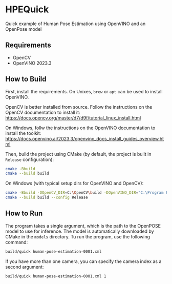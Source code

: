 # HPEQuick
Quick example of Human Pose Estimation using OpenVINO and an OpenPose model

## Requirements

- OpenCV
- OpenVINO 2023.3

## How to Build

First, install the requirements. On Unixes, `brew` or `apt` can be used to install OpenVINO.

OpenCV is better installed from source. Follow the instructions on the OpenCV documentation to install it: <https://docs.opencv.org/master/d7/d9f/tutorial_linux_install.html>

On Windows, follw the instructions on the OpenVINO documentation to install the toolkit: <https://docs.openvino.ai/2023.3/openvino_docs_install_guides_overview.html>

Then, build the project using CMake (by default, the project is built in `Release` configuration):

```bash
cmake -Bbuild
cmake --build build
```

On Windows (with typical setup dirs for OpenVINO and OpenCV):

```bash
cmake -Bbuild -DOpenCV_DIR=C:\OpenCV\build -DOpenVINO_DIR="C:\Program Files (x86)\Intel\openvino_2023.3\runtime\cmake" 
cmake --build build --config Release
```


## How to Run

The program takes a single argument, which is the path to the OpenPOSE model to use for inference. The model is automatically downloaded by CMake in the `models` directory. Tu run the program, use the following command:

```bash
build/quick human-pose-estimation-0001.xml
```

If you have more than one camera, you can specify the camera index as a second argument:

```bash
build/quick human-pose-estimation-0001.xml 1
```